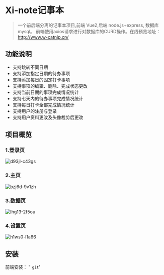 # Xi-note记事本
>一个前后端分离的记事本项目,前端 Vue2,后端 node.js+express, 数据库 mysql。 前端使用axios请求进行对数据库的CURD操作。在线预览地址：http://www.w-catnip.cn/

## 功能说明
* 支持跳转不同日期
* 支持添加指定日期的待办事项
* 支持添加每日的固定打卡事项
* 支持事项的编辑、删除、完成状态更改
* 支持当前日期的事项完成情况统计
* 支持七天内的待办事项完成情况统计
* 支持每日打卡全部完成情况统计
* 支持用户的注册与登录
* 支持用户资料更改及头像裁剪后更改

## 项目概览

### 1.登录页
![d93jl-c43gs](https://user-images.githubusercontent.com/100354222/197929993-d4092b96-80b3-49ca-96af-dcb89f0cfbaf.gif)

### 2.主页
![bzj6d-9v1zh](https://user-images.githubusercontent.com/100354222/197967255-c4f2cc64-e8e5-4e75-9833-4b7b6a4dade9.gif)


### 3.数据页
![lhg13-2f5ou](https://user-images.githubusercontent.com/100354222/197967624-8ce8d320-c095-44a7-a834-9e5284e772b1.gif)

### 4.设置页
![h1ws0-l1a66](https://user-images.githubusercontent.com/100354222/197969250-77250323-ea49-4dd3-b0d1-a9fb812ca0ea.gif)

## 安装
前端安装：
'``` git```'
